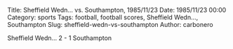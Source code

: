 Title: Sheffield Wedn… vs. Southampton, 1985/11/23
Date: 1985/11/23 00:00
Category: sports
Tags: football, football scores, Sheffield Wedn…, Southampton
Slug: sheffield-wedn-vs-southampton
Author: carbonero


Sheffield Wedn… 2 - 1 Southampton
